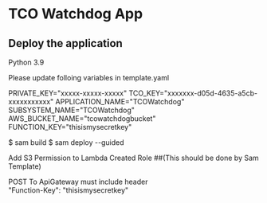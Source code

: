 # TCO Watchdog App
## Deploy the application

Python 3.9


Please update folloing variables in template.yaml

 PRIVATE_KEY="xxxxx-xxxxx-xxxxx"
 TCO_KEY="xxxxxxx-d05d-4635-a5cb-xxxxxxxxxxx"
 APPLICATION_NAME="TCOWatchdog"
 SUBSYSTEM_NAME="TCOWatchdog"
 AWS_BUCKET_NAME="tcowatchdogbucket"
 FUNCTION_KEY="thisismysecretkey"

$ sam build 
$ sam deploy --guided


Add S3 Permission to Lambda Created Role ##(This should be done by Sam Template)

POST To ApiGateway must include header  
  "Function-Key": "thisismysecretkey"
